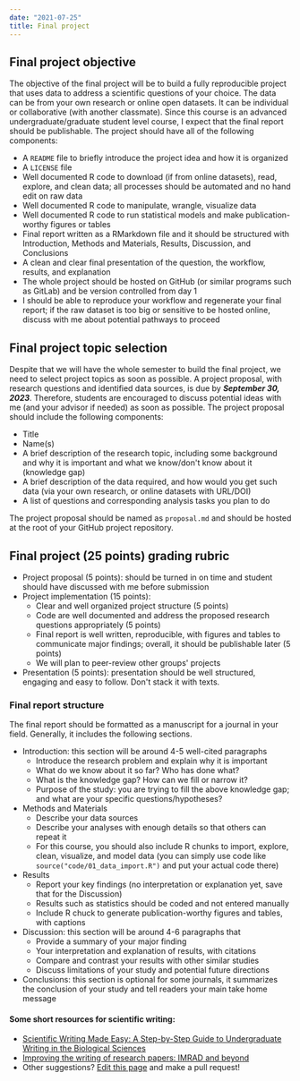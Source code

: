 ```yaml
---
date: "2021-07-25"
title: Final project
---
```


## Final project objective

The objective of the final project will be to build a fully reproducible project that uses data to address a scientific questions of your choice. The data can be from your own research or online open datasets. It can be individual or collaborative (with another classmate). Since this course is an advanced undergraduate/graduate student level course, I expect that the final report should be publishable. The project should have all of the following components:

- A `README` file to briefly introduce the project idea and how it is organized
- A `LICENSE` file
- Well documented R code to download (if from online datasets), read, explore, and clean data; all processes should be automated and no hand edit on raw data
- Well documented R code to manipulate, wrangle, visualize data
- Well documented R code to run statistical models and make publication-worthy figures or tables
- Final report written as a RMarkdown file and it should be structured with Introduction, Methods and Materials, Results, Discussion, and Conclusions
- A clean and clear final presentation of the question, the workflow, results, and explanation
- The whole project should be hosted on GitHub (or similar programs such as GitLab) and be version controlled from day 1
- I should be able to reproduce your workflow and regenerate your final report; if the raw dataset is too big or sensitive to be hosted online, discuss with me about potential pathways to proceed

## Final project topic selection

Despite that we will have the whole semester to build the final project, we need to select project topics as soon as possible. A project proposal, with research questions and identified data sources, is due by ***September 30, 2023***. Therefore, students are encouraged to discuss potential ideas with me (and your advisor if needed) as soon as possible. The project proposal should include the following components:

- Title
- Name(s)
- A brief description of the research topic, including some background and why it is important and what we know/don't know about it (knowledge gap)
- A brief description of the data required, and how would you get such data (via your own research, or online datasets with URL/DOI)
- A list of questions and corresponding analysis tasks you plan to do

The project proposal should be named as `proposal.md` and should be hosted at the root of your GitHub project repository.

## Final project (25 points) grading rubric

- Project proposal (5 points): should be turned in on time and student should have discussed with me before submission
- Project implementation (15 points):
    + Clear and well organized project structure (5 points)
    + Code are well documented and address the proposed research questions appropriately (5 points)
    + Final report is well written, reproducible, with figures and tables to communicate major findings; overall, it should be publishable later (5 points)
    + We will plan to peer-review other groups' projects
- Presentation (5 points): presentation should be well structured, engaging and easy to follow. Don't stack it with texts.

### Final report structure

The final report should be formatted as a manuscript for a journal in your field. Generally, it includes the following sections.

- Introduction: this section will be around 4-5 well-cited paragraphs
    + Introduce the research problem and explain why it is important
    + What do we know about it so far? Who has done what?
    + What is the knowledge gap? How can we fill or narrow it?
    + Purpose of the study: you are trying to fill the above knowledge gap; and what are your specific questions/hypotheses?
- Methods and Materials
    + Describe your data sources
    + Describe your analyses with enough details so that others can repeat it
    + For this course, you should also include R chunks to import, explore, clean, visualize, and model data (you can simply use code like `source("code/01_data_import.R")` and put your actual code there)
- Results
    + Report your key findings (no interpretation or explanation yet, save that for the Discussion)
    + Results such as statistics should be coded and not entered manually
    + Include R chuck to generate publication-worthy figures and tables, with captions
- Discussion: this section will be around 4-6 paragraphs that
    + Provide a summary of your major finding
    + Your interpretation and explanation of results, with citations
    + Compare and contrast your results with other similar studies
    + Discuss limitations of your study and potential future directions
- Conclusions: this section is optional for some journals, it summarizes the conclusion of your study and tell readers your main take home message

#### Some short resources for scientific writing:

- [Scientific Writing Made Easy: A Step-by-Step Guide to Undergraduate Writing in the Biological Sciences](https://esajournals.onlinelibrary.wiley.com/doi/full/10.1002/bes2.1258)
- [Improving the writing of research papers: IMRAD and beyond](http://leml.asu.edu/jingle/Wu-Publications-PDFs/2011/Wu-2011-ScientificWriting.pdf)
- Other suggestions? [Edit this page](https://github.com/dlilab/Teaching-IntroDataScience/blob/main/content/project.md) and make a pull request!





